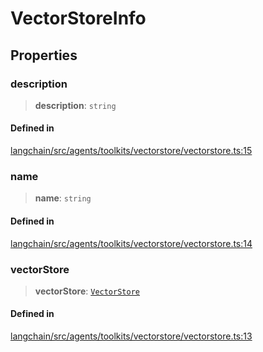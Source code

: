 VectorStoreInfo
===============

Properties[​](#properties "Direct link to Properties")
------------------------------------------------------

### description[​](#description "Direct link to description")

> **description**: `string`

#### Defined in[​](#defined-in "Direct link to Defined in")

[langchain/src/agents/toolkits/vectorstore/vectorstore.ts:15](https://github.com/hwchase17/langchainjs/blob/46e1734/langchain/src/agents/toolkits/vectorstore/vectorstore.ts#L15)

### name[​](#name "Direct link to name")

> **name**: `string`

#### Defined in[​](#defined-in-1 "Direct link to Defined in")

[langchain/src/agents/toolkits/vectorstore/vectorstore.ts:14](https://github.com/hwchase17/langchainjs/blob/46e1734/langchain/src/agents/toolkits/vectorstore/vectorstore.ts#L14)

### vectorStore[​](#vectorstore "Direct link to vectorStore")

> **vectorStore**: [`VectorStore`](/docs/api/vectorstores_base/classes/VectorStore)

#### Defined in[​](#defined-in-2 "Direct link to Defined in")

[langchain/src/agents/toolkits/vectorstore/vectorstore.ts:13](https://github.com/hwchase17/langchainjs/blob/46e1734/langchain/src/agents/toolkits/vectorstore/vectorstore.ts#L13)